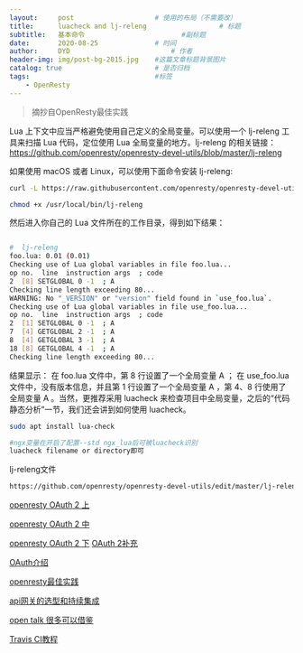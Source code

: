 ```yaml
---
layout:     post   				    # 使用的布局（不需要改）
title:      luacheck and lj-releng                  # 标题
subtitle:   基本命令                        #副标题
date:       2020-08-25 				# 时间
author:     DYD 						# 作者
header-img: img/post-bg-2015.jpg 	#这篇文章标题背景图片
catalog: true 						# 是否归档
tags:								#标签
    - OpenResty
---
```


> 摘抄自OpenResty最佳实践

Lua 上下文中应当严格避免使用自己定义的全局变量。可以使用一个 lj-releng 工具来扫描 Lua 代码，定位使用 Lua 全局变量的地方。lj-releng 的相关链接：
https://github.com/openresty/openresty-devel-utils/blob/master/lj-releng

如果使用 macOS 或者 Linux，可以使用下面命令安装 lj-releng:

```bash
curl -L https://raw.githubusercontent.com/openresty/openresty-devel-utils/master/lj-releng > /usr/local/bin/lj-releng

chmod +x /usr/local/bin/lj-releng
```

然后进入你自己的 Lua 文件所在的工作目录，得到如下结果：
```bash

#  lj-releng
foo.lua: 0.01 (0.01)
Checking use of Lua global variables in file foo.lua...
op no.  line  instruction args  ; code
2  [8] SETGLOBAL 0 -1  ; A
Checking line length exceeding 80...
WARNING: No "_VERSION" or "version" field found in `use_foo.lua`.
Checking use of Lua global variables in file use_foo.lua...
op no.  line  instruction args  ; code
2  [1] SETGLOBAL 0 -1  ; A
7  [4] GETGLOBAL 2 -1  ; A
8  [4] GETGLOBAL 3 -1  ; A
18 [8] GETGLOBAL 4 -1  ; A
Checking line length exceeding 80...
```
结果显示： 在 foo.lua 文件中，第 8 行设置了一个全局变量 A ； 在 use_foo.lua 文件中，没有版本信息，并且第 1 行设置了一个全局变量 A ，第 4、8 行使用了全局变量 A 。当然，更推荐采用 luacheck 来检查项目中全局变量，之后的“代码静态分析”一节，我们还会讲到如何使用 luacheck。

```bash
sudo apt install lua-check

#ngx变量在开启了配置--std ngx_lua后可被luacheck识别
luacheck filename or directory即可
```

lj-releng文件
```bash
https://github.com/openresty/openresty-devel-utils/edit/master/lj-releng
```

[openresty OAuth 2  上](
https://www.jianshu.com/p/45093253b4f0)

[openresty OAuth 2 中](
https://www.jianshu.com/p/355807f5821d)

[openresty OAuth 2 下](
https://www.jianshu.com/p/ce6d59f823fc
)
[OAuth 2补充](
https://www.jianshu.com/p/aae7300568ca)

[OAuth介绍](
http://www.ruanyifeng.com/blog/2014/05/oauth_2_0.html)

[openresty最佳实践](
https://legacy.gitbook.com/book/moonbingbing/openresty-best-practices/details)

[api网关的选型和持续集成](
http://www.upyun.com/tech/article/485/API%20%E7%BD%91%E5%85%B3%E7%9A%84%E9%80%89%E5%9E%8B%E5%92%8C%E6%8C%81%E7%BB%AD%E9%9B%86%E6%88%90.html)

[open talk 很多可以借鉴](
http://www.upyun.com/tech?topic=Opentalk&page=1)

[Travis CI教程](
http://www.ruanyifeng.com/blog/2017/12/travis_ci_tutorial.html)
